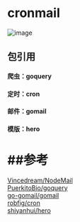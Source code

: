 # cronmail

![image](https://github.com/CodeKevin/cronmail/blob/master/dance.gif?raw=true)

## 包引用
#### 爬虫：goquery
#### 定时：cron
#### 邮件：gomail
#### 模版：hero
##参考
==============
[Vincedream/NodeMail](https://github.com/Vincedream/NodeMail)  
[PuerkitoBio/goquery](https://github.com/PuerkitoBio/goquery)  
[go-gomail/gomail](https://github.com/go-gomail/gomail)  
[robfig/cron](https://github.com/robfig/cron)  
[shiyanhui/hero](https://github.com/shiyanhui/hero)  
